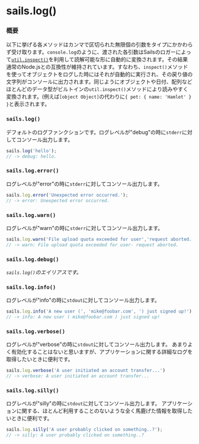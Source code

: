 # sails.log()
### 概要

以下に挙げる各メソッドはカンマで区切られた無限個の引数をタイプにかかわらず受け取ります。`console.log`のように、渡された各引数はSailsのロガーによって[`util.inspect()`](http://nodejs.org/api/util.html#util_util_inspect_object_options)を利用して読解可能な形に自動的に変換されます。その結果通常のNode.jsとの互換性が維持されています。すなわち、`inspect()`メソッドを使ってオブジェクトをログした時にはそれが自動的に実行され、その戻り値の文字列がコンソールに出力されます。同じようにオブジェクトや日付、配列などほとんどのデータ型がビルトインの`util.inspect()`メソッドにより読みやすく変換されます。(例えば`[object Object]`の代わりに`{ pet: { name: 'Hamlet' } }`と表示されます。



### `sails.log()`

デフォルトのログファンクションです。ログレベルが"debug"の時に`stderr`に対してコンソール出力します。

```js
sails.log('hello');
// -> debug: hello.
```

### `sails.log.error()`

ログレベルが"error"の時に`stderr`に対してコンソール出力します。

```js
sails.log.error('Unexpected error occurred.');
// -> error: Unexpected error occurred.
```

### `sails.log.warn()`

ログレベルが"warn"の時に`stderr`に対してコンソール出力します。

```js
sails.log.warn('File upload quota exceeded for user','request aborted.');
// -> warn: File upload quota exceeded for user- request aborted.
```

### `sails.log.debug()`
_`sails.log()`のエイリアスです。_

### `sails.log.info()`

ログレベルが"info"の時に`stdout`に対してコンソール出力します。

```js
sails.log.info('A new user (', 'mike@foobar.com', ') just signed up!');
// -> info: A new user ( mike@foobar.com ) just signed up!
```


### `sails.log.verbose()`

ログレベルが"verbose"の時に`stdout`に対してコンソール出力します。
あまりよく有効化することはないと思いますが、アプリケーションに関する詳細なログを取得したいときに便利です。

```js
sails.log.verbose('A user initiated an account transfer...')
// -> verbose: A user initiated an account transfer...
```


### `sails.log.silly()`

ログレベルが"silly"の時に`stdout`に対してコンソール出力します。
アプリケーションに関する、ほとんど利用することのないような全く馬鹿げた情報を取得したいときに便利です。

```js
sails.log.silly('A user probably clicked on something..?');
// -> silly: A user probably clicked on something..?
```





<docmeta name="uniqueID" value="sailslog321347">
<docmeta name="displayName" value="sails.log()">

